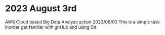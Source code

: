 # 2023 August 3rd
AWS Cloud based Big Data Analyze action 2023/08/03
This is a simple task inorder get familiar with gitHub and using Git
